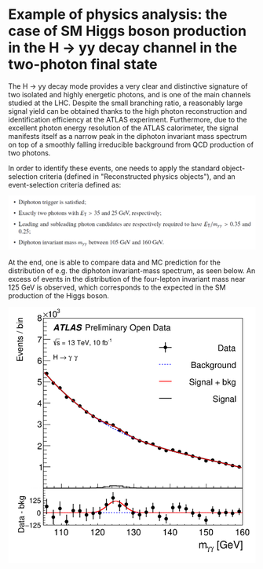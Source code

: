 # Example of physics analysis: the case of SM Higgs boson production in the H &rarr; yy decay channel in the two-photon final state

The H &rarr; yy decay mode provides a very clear and distinctive signature of two isolated and highly energetic photons, and is one of the main channels studied at the LHC. Despite the small branching ratio, a reasonably large signal yield can be obtained thanks to the high photon reconstruction and identification efficiency at the ATLAS experiment. Furthermore, due to the excellent photon energy resolution of the ATLAS calorimeter, the signal manifests itself as a narrow peak in the diphoton invariant mass spectrum on top of a smoothly falling irreducible background from QCD production of two photons.

In order to identify these events, one needs to apply the standard object-selection criteria (defined in "Reconstructed physics objects"), and an event-selection criteria defined as:

![path](pictures/YY.png)

At the end, one is able to compare data and MC prediction for the distribution of e.g. the diphoton invariant-mass spectrum, as seen below. An excess of events in the distribution of the four-lepton invariant mass near 125 GeV is observed, which corresponds to the expected in the SM production of the Higgs boson.

![path](pictures/fig_12b.png)
